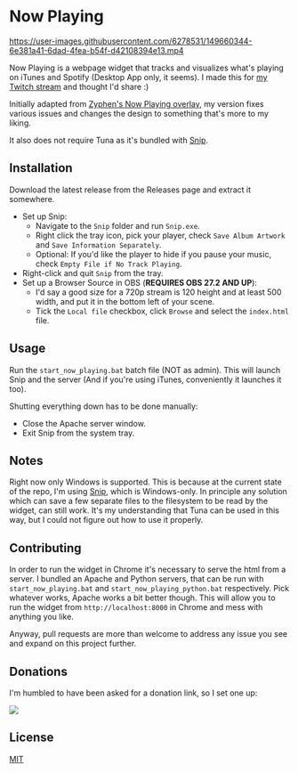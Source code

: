 # Now Playing

https://user-images.githubusercontent.com/6278531/149660344-6e381a41-6dad-4fea-b54f-d42108394e13.mp4

Now Playing is a webpage widget that tracks and visualizes what's playing on iTunes and Spotify (Desktop App only, it seems).
I made this for [my Twitch stream](https://twitch.tv/furiousgallus) and thought I'd share :)

Initially adapted from [Zyphen's Now Playing overlay](https://obsproject.com/forum/resources/zyphens-now-playing-overlay.1026/), my version fixes various issues and changes the design to something that's more to my liking.

It also does not require Tuna as it's bundled with [Snip](https://github.com/dlrudie/Snip).

## Installation

Download the latest release from the Releases page and extract it somewhere.

* Set up Snip: 
    * Navigate to the `Snip` folder and run `Snip.exe`.
    * Right click the tray icon, pick your player, check `Save Album Artwork` and `Save Information Separately`.
    * Optional: If you'd like the player to hide if you pause your music, check `Empty File if No Track Playing`.
* Right-click and quit `Snip` from the tray.
* Set up a Browser Source in OBS (**REQUIRES OBS 27.2 AND UP**): 
    * I'd say a good size for a 720p stream is 120 height and at least 500 width, and put it in the bottom left of your scene. 
    * Tick the `Local file` checkbox, click `Browse` and select the `index.html` file.

## Usage

Run the `start_now_playing.bat` batch file (NOT as admin).
This will launch Snip and the server (And if you're using iTunes, conveniently it launches it too). 

Shutting everything down has to be done manually:
* Close the Apache server window.
* Exit Snip from the system tray.

## Notes

Right now only Windows is supported. 
This is because at the current state of the repo, I'm using [Snip](https://github.com/dlrudie/Snip), which is Windows-only.
In principle any solution which can save a few separate files to the filesystem to be read by the widget, can still work.
It's my understanding that Tuna can be used in this way, but I could not figure out how to use it properly.

## Contributing

In order to run the widget in Chrome it's necessary to serve the html from a server. I bundled an Apache and Python servers, that can be run with `start_now_playing.bat` and `start_now_playing_python.bat` respectively. Pick whatever works, Apache works a bit better though.
This will allow you to run the widget from `http://localhost:8000` in Chrome and mess with anything you like.

Anyway, pull requests are more than welcome to address any issue you see and expand on this project further.

## Donations

I'm humbled to have been asked for a donation link, so I set one up:

[![](https://www.paypalobjects.com/en_US/IL/i/btn/btn_donateCC_LG.gif)](https://www.paypal.com/donate/?hosted_button_id=2C294FLX63PDQ)

## License
[MIT](https://choosealicense.com/licenses/mit/)
